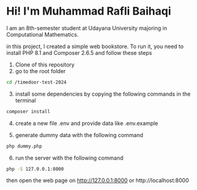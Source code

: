 # Hi! I'm Muhammad Rafli Baihaqi

I am an 8th-semester student at Udayana University majoring in Computational Mathematics.

in this project, I created a simple web bookstore. To run it, you need to install PHP 8.1 and Composer 2.6.5 and follow these steps

1. Clone of this repository
2. go to the root folder

```bash
cd /timedoor-test-2024
```

3. install some dependencies by copying the following commands in the terminal

```bash
composer install
```

4. create a new file .env and provide data like .env.example

5. generate dummy data with the following command

```bash
php dummy.php
```

6. run the server with the following command

```bash
php -S 127.0.0.1:8000
```

then open the web page on
http://127.0.0.1:8000 or http://localhost:8000
